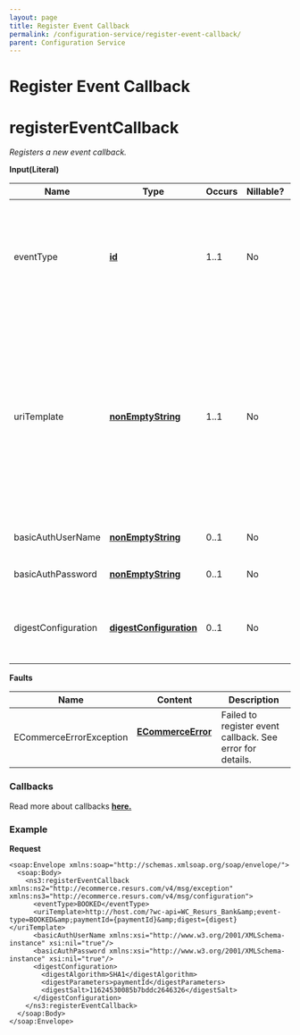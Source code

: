 ```yaml
---
layout: page
title: Register Event Callback
permalink: /configuration-service/register-event-callback/
parent: Configuration Service
---
```



# Register Event Callback 

# registerEventCallback
*Registers a new event callback.*
  
**Input(Literal)**
  
| Name                 | Type                                                          | Occurs | Nillable? | Description                                                                                                                                                                                                                                                                                                                                                                                               |
|----------------------|---------------------------------------------------------------|--------|-----------|-----------------------------------------------------------------------------------------------------------------------------------------------------------------------------------------------------------------------------------------------------------------------------------------------------------------------------------------------------------------------------------------------------------|
| eventType            | **[id](Simple-Types..._1475653.html)**                        | 1..1   | No        | The type of event call-back being registered. Typical example is UNFREEZE for notification of frozen payments being thawed after manual fraud control. For full details on the call-back events available, please contact Resurs Bank.                                                                                                                                                                    |
| uriTemplate          |  [**nonEmptyString**](Simple-Types..._1475653.html)           | 1..1   | No        | The call-back event URI template, with placeholders for the parameters to be returned. All placeholders are supplied in curly brackets, i.e. {} The actual placeholders depend on the type of call-back event. However, there is one common: digest. For further information on URIs and placeholders, please contact Resurs Bank. Example:  http://www.resurs.se/?id={identifier}&rep=4&digest={digest } |
| basicAuthUserName    | [**nonEmptyString**](Simple-Types..._1475653.html)            | 0..1   | No        | If Basic Access Authentication is to be used, the user name.                                                                                                                                                                                                                                                                                                                                              |
| basicAuthPassword    | [**nonEmptyString**](Simple-Types..._1475653.html)            | 0..1   | No        | If Basic Access Authentication is to be used, the password.                                                                                                                                                                                                                                                                                                                                               |
| digestConfiguration  |  [**digestConfiguration**](digestConfiguration_1475897.html)  | 0..1   | No        | If a digest is to be used to confirm that the call-back is actually issued by Resurs Bank, the configuration of that digest.                                                                                                                                                                                                                                                                              |
  
  
**Faults**
  
| Name                    | Content                                               | Description                                               |
|-------------------------|-------------------------------------------------------|-----------------------------------------------------------|
| ECommerceErrorException | **[ECommerceError](ECommerceError_1475945.html)**     | Failed to register event callback. See error for details. |
  
  
### Callbacks
Read more about callbacks **[here.](Callbacks_327724.html)**
### Example
**Request**
``` syntaxhighlighter-pre
<soap:Envelope xmlns:soap="http://schemas.xmlsoap.org/soap/envelope/">
  <soap:Body>
    <ns3:registerEventCallback xmlns:ns2="http://ecommerce.resurs.com/v4/msg/exception" xmlns:ns3="http://ecommerce.resurs.com/v4/msg/configuration">
      <eventType>BOOKED</eventType>
      <uriTemplate>http://host.com/?wc-api=WC_Resurs_Bank&amp;event-type=BOOKED&amp;paymentId={paymentId}&amp;digest={digest}</uriTemplate>
      <basicAuthUserName xmlns:xsi="http://www.w3.org/2001/XMLSchema-instance" xsi:nil="true"/>
      <basicAuthPassword xmlns:xsi="http://www.w3.org/2001/XMLSchema-instance" xsi:nil="true"/>
      <digestConfiguration>
        <digestAlgorithm>SHA1</digestAlgorithm>
        <digestParameters>paymentId</digestParameters>
        <digestSalt>11624530085b7bddc2646326</digestSalt>
      </digestConfiguration>
    </ns3:registerEventCallback>
  </soap:Body>
</soap:Envelope>
```
  
  

